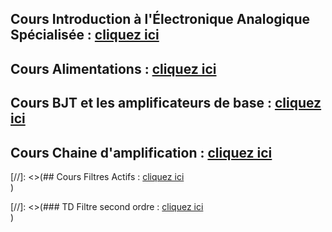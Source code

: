 ## Cours Introduction à l'Électronique Analogique Spécialisée : <a href="https://afarciniegasm.github.io/Enseignement/Electronique/SE5/00_Cours_Intro_SE5.pdf" target="_blank">cliquez ici</a>  <br>

## Cours Alimentations : <a href="https://afarciniegasm.github.io/Enseignement/Electronique/SE5/01_Cours_Alimentations.pdf" target="_blank">cliquez ici</a>  <br>

## Cours BJT et les amplificateurs de base : <a href="https://afarciniegasm.github.io/Enseignement/Electronique/SE5/02_Cours_TransistorBipolaire_Amplificateurs.pdf" target="_blank">cliquez ici</a>  <br>

## Cours Chaine d'amplification : <a href="https://afarciniegasm.github.io/Enseignement/Electronique/SE5/03_Cours_ChaineAmplification.pdf" target="_blank">cliquez ici</a>  <br>

[//]: <>(## Cours Filtres Actifs : <a href="https://afarciniegasm.github.io/Enseignement/Electronique/SE2/02_Cours_Filtres_Actifs.pdf" target="_blank">cliquez ici</a>  <br>)

[//]: <>(### TD Filtre second ordre : <a href="https://afarciniegasm.github.io/Enseignement/Electronique/SE2/03_TD_Filtre2nd.pdf" target="_blank">cliquez ici</a>  <br>)

